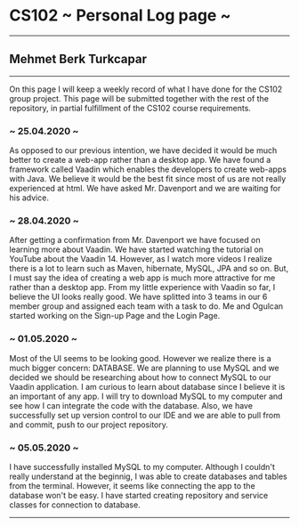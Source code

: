 # CS102 ~ Personal Log page ~
****
## Mehmet Berk Turkcapar 
****

On this page I will keep a weekly record of what I have done for the CS102 group project. This page will be submitted together with the rest of the repository, in partial fulfillment of the CS102 course requirements.

### ~ 25.04.2020 ~
As opposed to our previous intention, we have decided it would be much better to create a web-app rather than a desktop app. We have found a framework called Vaadin which enables the developers to create web-apps with Java. We believe it would be the best fit since most of us are not really experienced at html. We have asked Mr. Davenport and we are waiting for his advice.

### ~ 28.04.2020 ~
After getting a confirmation from Mr. Davenport we have focused on learning more about Vaadin. We have started watching the tutorial on YouTube about the Vaadin 14. However, as I watch more videos I realize there is a lot to learn such as Maven, hibernate, MySQL, JPA and so on. But, I must say the idea of creating a web app is much more attractive for me rather than a desktop app. From my little experience with Vaadin so far, I believe the UI looks really good. We have splitted into 3 teams in our 6 member group and assigned each team with a task to do. Me and Ogulcan started working on the Sign-up Page and the Login Page. 

### ~ 01.05.2020 ~
Most of the UI seems to be looking good. However we realize there is a much bigger concern: DATABASE. We are planning to use MySQL and we decided we should be researching about how to connect MySQL to our Vaadin application. I am curious to learn about database since I believe it is an important of any app. I will try to download MySQL to my computer and see how I can integrate the code with the database. Also, we have successfully set up version control to our IDE and we are able to pull from and commit, push to our project repository. 

### ~ 05.05.2020 ~
I have successfully installed MySQL to my computer. Although I couldn't really understand at the beginnig, I was able to create databases and tables from the terminal. However, it seems like connecting the app to the database won't be easy. I have started creating repository and service classes for connection to database.   

****
